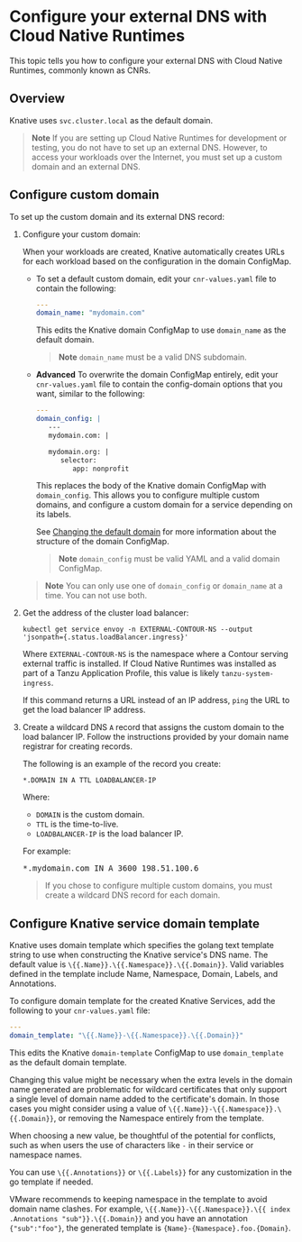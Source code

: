 # Configure your external DNS with Cloud Native Runtimes

This topic tells you how to configure your external DNS with Cloud Native Runtimes, commonly known as CNRs.

## <a id='overview'></a> Overview

Knative uses `svc.cluster.local` as the default domain.

> **Note** If you are setting up Cloud Native Runtimes for development or testing, you do not have to set up an external DNS.
However, to access your workloads over the Internet, you must set up a custom domain and an external DNS.

## <a id='config-custom'></a> Configure custom domain

To set up the custom domain and its external DNS record:

1. Configure your custom domain:

   When your workloads are created, Knative automatically creates URLs for each workload based on the configuration in the domain ConfigMap.

   - To set a default custom domain, edit your `cnr-values.yaml` file to contain the following:

      ```yaml
      ---
      domain_name: "mydomain.com"
      ```

      This edits the Knative domain ConfigMap to use `domain_name` as the default domain.

      > **Note** `domain_name` must be a valid DNS subdomain.

   - **Advanced** To overwrite the domain ConfigMap entirely, edit your `cnr-values.yaml` file to contain the config-domain options that you want, similar to the following:

      ```yaml
      ---
      domain_config: |
         ---
         mydomain.com: |

         mydomain.org: |
            selector:
               app: nonprofit
      ```

      This replaces the body of the Knative domain ConfigMap with `domain_config`. This allows you to configure multiple custom domains, and configure a custom domain for a service depending on its labels.

      See [Changing the default domain](https://knative.dev/docs/serving/using-a-custom-domain/#changing-the-default-domain) for more information about the structure of the domain ConfigMap.

      > **Note** `domain_config` must be valid YAML and a valid domain ConfigMap.

   > **Note** You can only use one of `domain_config` or `domain_name` at a time. You can not use both.

2. Get the address of the cluster load balancer:

   ```console
   kubectl get service envoy -n EXTERNAL-CONTOUR-NS --output 'jsonpath={.status.loadBalancer.ingress}'
   ```

   Where `EXTERNAL-CONTOUR-NS` is the namespace where a Contour serving external traffic is installed. If Cloud Native Runtimes was installed as part of a Tanzu Application Profile, this value is likely `tanzu-system-ingress`.

    If this command returns a URL instead of an IP address,
    `ping` the URL to get the load balancer IP address.

3. Create a wildcard DNS `A` record that assigns the custom domain to the load balancer IP.
   Follow the instructions provided by your domain name registrar for creating records.

    The following is an example of the record you create:

    ```console
    *.DOMAIN IN A TTL LOADBALANCER-IP
    ```

    Where:

    * `DOMAIN` is the custom domain.
    * `TTL` is the time-to-live.
    * `LOADBALANCER-IP` is the load balancer IP.

    For example:

    <pre class="terminal">*.mydomain.com IN A 3600 198.51.100.6</pre>

    > If you chose to configure multiple custom domains, you must create a wildcard DNS record for each domain.

## <a id='service-domain'></a> Configure Knative service domain template

Knative uses domain template which specifies the golang text template string to use when constructing the Knative service's DNS name.
The default value is `\{{.Name}}.\{{.Namespace}}.\{{.Domain}}`.
Valid variables defined in the template include Name, Namespace, Domain, Labels, and Annotations.

To configure domain template for the created Knative Services, add the following to your `cnr-values.yaml` file:

```yaml
---
domain_template: "\{{.Name}}-\{{.Namespace}}.\{{.Domain}}"
```

This edits the Knative `domain-template` ConfigMap to use `domain_template` as the default domain template.

Changing this value might be necessary when the extra levels in the domain name generated are problematic for wildcard certificates that only support a single level of domain name added to the certificate's domain.
In those cases you might consider using a value of `\{{.Name}}-\{{.Namespace}}.\{{.Domain}}`, or removing the Namespace entirely from the template.

When choosing a new value, be thoughtful of the potential for conflicts, such as when users the use of characters like `-` in their service or namespace names.

You can use `\{{.Annotations}}` or `\{{.Labels}}` for any customization in the go template if needed.

VMware recommends to keeping namespace in the template to avoid domain name clashes.
For example, `\{{.Name}}-\{{.Namespace}}.\{{ index .Annotations "sub"}}.\{{.Domain}}` and you have an annotation `{"sub":"foo"}`, the generated template is `{Name}-{Namespace}.foo.{Domain}`.
